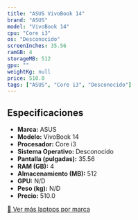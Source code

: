 ```yaml
---
title: "ASUS VivoBook 14"
brand: "ASUS"
model: "VivoBook 14"
cpu: "Core i3"
os: "Desconocido"
screenInches: 35.56
ramGB: 4
storageMB: 512
gpu: ""
weightKg: null
price: 510.0
tags: ["ASUS", "Core i3", "Desconocido"]
---
```

## Especificaciones

- **Marca:** ASUS
- **Modelo:** VivoBook 14
- **Procesador:** Core i3
- **Sistema Operativo:** Desconocido
- **Pantalla (pulgadas):** 35.56
- **RAM (GB):** 4
- **Almacenamiento (MB):** 512
- **GPU:** N/D
- **Peso (kg):** N/D
- **Precio:** 510.0

[:rocket: Ver más laptops por marca](/brand/asus)

